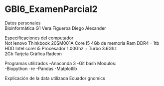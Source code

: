 # GBI6_ExamenParcial2
Datos personales   
Bioinformàtica G1
Vera Figueroa Diego Alexander

Especificaciones del computador    
Not lenovo Thinkbook 20SM001A Core I5
4Gb de memoria Ram DDR4 - 1tb HDD
Intel corel i5
Procesador 1.00Ghz + Turbo 3.6Ghz  
2Gb Tarjeta Gràfica Radeon 

Programas utilizados
-Anaconda 3
-Git bash
Modulos:  
-Biopython 
-re
-Pandas 
-Matplotlib


Explicación de la data utilizada
Ecuador gnomics  

